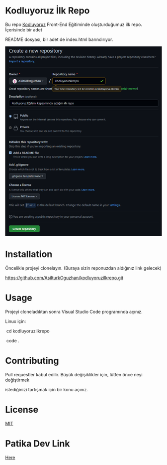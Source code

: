 

# Kodluyoruz İlk Repo

Bu repo [Kodluyoruz](https://www.kodluyoruz.org/) Front-End Eğitiminde oluşturduğumuz ilk repo. İçerisinde bir adet 

README dosyası, bir adet de index.html barındırıyor.

![](https://github.com/AsilturkOguzhan/kodluyoruzilkrepo/blob/85c81aa4b9ab2c3c312884beca198ecc43280adb/img.png)







# Installation

Öncelikle projeyi clonelayın. (Buraya sizin reponuzdan aldığınız link gelecek)



 https://github.com/AsilturkOguzhan/kodluyoruzilkrepo.git



# Usage

Projeyi cloneladıktan sonra Visual Studio Code programında açınız.

Linux için:

​	cd kodluyoruzilkrepo

​	code  .



# Contributing

Pull requestler kabul edilir. Büyük değişiklikler için, lütfen önce neyi değiştirmek 

istediğinizi tartışmak için bir konu açınız.



# License

[MIT](https://github.com/AsilturkOguzhan/kodluyoruzilkrepo/blob/main/LICENSE)


# Patika Dev Link
 [Here](https://app.patika.dev/oni)




